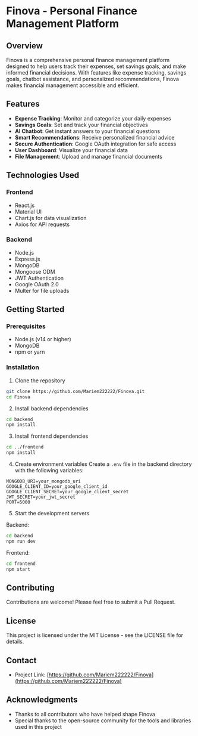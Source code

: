 # Finova - Personal Finance Management Platform

## Overview
Finova is a comprehensive personal finance management platform designed to help users track their expenses, set savings goals, and make informed financial decisions. With features like expense tracking, savings goals, chatbot assistance, and personalized recommendations, Finova makes financial management accessible and efficient.

## Features
- **Expense Tracking**: Monitor and categorize your daily expenses
- **Savings Goals**: Set and track your financial objectives
- **AI Chatbot**: Get instant answers to your financial questions
- **Smart Recommendations**: Receive personalized financial advice
- **Secure Authentication**: Google OAuth integration for safe access
- **User Dashboard**: Visualize your financial data
- **File Management**: Upload and manage financial documents

## Technologies Used
### Frontend
- React.js
- Material UI
- Chart.js for data visualization
- Axios for API requests

### Backend
- Node.js
- Express.js
- MongoDB
- Mongoose ODM
- JWT Authentication
- Google OAuth 2.0
- Multer for file uploads

## Getting Started

### Prerequisites
- Node.js (v14 or higher)
- MongoDB
- npm or yarn

### Installation

1. Clone the repository
```bash
git clone https://github.com/Mariem222222/Finova.git
cd Finova
```

2. Install backend dependencies
```bash
cd backend
npm install
```

3. Install frontend dependencies
```bash
cd ../frontend
npm install
```

4. Create environment variables
Create a `.env` file in the backend directory with the following variables:
```
MONGODB_URI=your_mongodb_uri
GOOGLE_CLIENT_ID=your_google_client_id
GOOGLE_CLIENT_SECRET=your_google_client_secret
JWT_SECRET=your_jwt_secret
PORT=5000
```

5. Start the development servers

Backend:
```bash
cd backend
npm run dev
```

Frontend:
```bash
cd frontend
npm start
```

## Contributing
Contributions are welcome! Please feel free to submit a Pull Request.

## License
This project is licensed under the MIT License - see the LICENSE file for details.

## Contact
- Project Link: [https://github.com/Mariem222222/Finova](https://github.com/Mariem222222/Finova)

## Acknowledgments
- Thanks to all contributors who have helped shape Finova
- Special thanks to the open-source community for the tools and libraries used in this project 